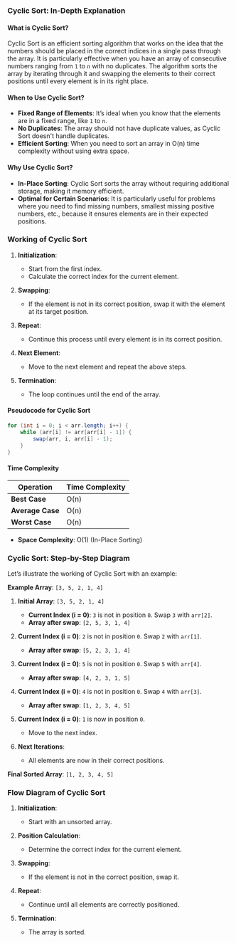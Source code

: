 ### **Cyclic Sort: In-Depth Explanation**

#### **What is Cyclic Sort?**

Cyclic Sort is an efficient sorting algorithm that works on the idea that the numbers should be placed in the correct indices in a single pass through the array. It is particularly effective when you have an array of consecutive numbers ranging from `1` to `n` with no duplicates. The algorithm sorts the array by iterating through it and swapping the elements to their correct positions until every element is in its right place.

#### **When to Use Cyclic Sort?**

- **Fixed Range of Elements**: It’s ideal when you know that the elements are in a fixed range, like `1` to `n`.
- **No Duplicates**: The array should not have duplicate values, as Cyclic Sort doesn't handle duplicates.
- **Efficient Sorting**: When you need to sort an array in O(n) time complexity without using extra space.

#### **Why Use Cyclic Sort?**

- **In-Place Sorting**: Cyclic Sort sorts the array without requiring additional storage, making it memory efficient.
- **Optimal for Certain Scenarios**: It is particularly useful for problems where you need to find missing numbers, smallest missing positive numbers, etc., because it ensures elements are in their expected positions.

### **Working of Cyclic Sort**

1. **Initialization**:
   
   - Start from the first index.
   - Calculate the correct index for the current element.

2. **Swapping**:
   
   - If the element is not in its correct position, swap it with the element at its target position.

3. **Repeat**:
   
   - Continue this process until every element is in its correct position.

4. **Next Element**:
   
   - Move to the next element and repeat the above steps.

5. **Termination**:
   
   - The loop continues until the end of the array.

#### **Pseudocode for Cyclic Sort**

```java
for (int i = 0; i < arr.length; i++) {
    while (arr[i] != arr[arr[i] - 1]) {
        swap(arr, i, arr[i] - 1);
    }
}
```

#### **Time Complexity**

| **Operation**    | **Time Complexity** |
| ---------------- | ------------------- |
| **Best Case**    | O(n)                |
| **Average Case** | O(n)                |
| **Worst Case**   | O(n)                |

- **Space Complexity**: O(1) (In-Place Sorting)

### **Cyclic Sort: Step-by-Step Diagram**

Let’s illustrate the working of Cyclic Sort with an example:

**Example Array**: `[3, 5, 2, 1, 4]`

1. **Initial Array**: `[3, 5, 2, 1, 4]`
   
   - **Current Index (i = 0)**: `3` is not in position `0`. Swap `3` with `arr[2]`.
   - **Array after swap**: `[2, 5, 3, 1, 4]`

2. **Current Index (i = 0)**: `2` is not in position `0`. Swap `2` with `arr[1]`.
   
   - **Array after swap**: `[5, 2, 3, 1, 4]`

3. **Current Index (i = 0)**: `5` is not in position `0`. Swap `5` with `arr[4]`.
   
   - **Array after swap**: `[4, 2, 3, 1, 5]`

4. **Current Index (i = 0)**: `4` is not in position `0`. Swap `4` with `arr[3]`.
   
   - **Array after swap**: `[1, 2, 3, 4, 5]`

5. **Current Index (i = 0)**: `1` is now in position `0`.
   
   - Move to the next index.

6. **Next Iterations**: 
   
   - All elements are now in their correct positions.

**Final Sorted Array**: `[1, 2, 3, 4, 5]`

### **Flow Diagram of Cyclic Sort**

1. **Initialization**:
   
   - Start with an unsorted array.

2. **Position Calculation**:
   
   - Determine the correct index for the current element.

3. **Swapping**:
   
   - If the element is not in the correct position, swap it.

4. **Repeat**:
   
   - Continue until all elements are correctly positioned.

5. **Termination**:
   
   - The array is sorted.


